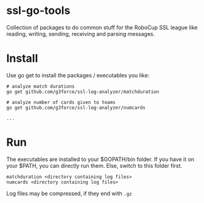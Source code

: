 # ssl-go-tools

Collection of packages to do common stuff for the RoboCup SSL league like reading, writing, sending, receiving and parsing messages.

# Install

Use go get to install the packages / executables you like:

```
# analyze match durations
go get github.com/g3force/ssl-log-analyzer/matchduration

# analyze number of cards given to teams
go get github.com/g3force/ssl-log-analyzer/numcards

...
```

# Run
The executables are installed to your $GOPATH/bin folder. If you have it on your $PATH, you can directly run them. Else, switch to this folder first.

```
matchduration <directory containing log files>
numcards <directory containing log files>
```
Log files may be compressed, if they end with `.gz`
